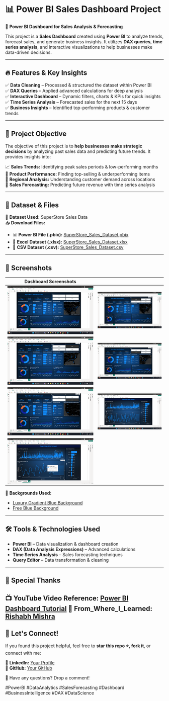 # 📊 Power BI Sales Dashboard Project  

🚀 **Power BI Dashboard for Sales Analysis & Forecasting**  

This project is a **Sales Dashboard** created using **Power BI** to analyze trends, forecast sales, and generate business insights. It utilizes **DAX queries**, **time series analysis**, and interactive visualizations to help businesses make data-driven decisions.  

---

## 🔥 Features & Key Insights  

✅ **Data Cleaning** – Processed & structured the dataset within Power BI  
✅ **DAX Queries** – Applied advanced calculations for deep analysis  
✅ **Interactive Dashboard** – Dynamic filters, charts & KPIs for quick insights  
✅ **Time Series Analysis** – Forecasted sales for the next 15 days  
✅ **Business Insights** – Identified top-performing products & customer trends  

---

## 📌 Project Objective  

The objective of this project is to **help businesses make strategic decisions** by analyzing past sales data and predicting future trends. It provides insights into:  

📈 **Sales Trends:** Identifying peak sales periods & low-performing months  
🛒 **Product Performance:** Finding top-selling & underperforming items  
📍 **Regional Analysis:** Understanding customer demand across locations  
🔮 **Sales Forecasting:** Predicting future revenue with time series analysis  

---

## 📂 Dataset & Files  

📄 **Dataset Used:** SuperStore Sales Data  
📥 **Download Files:**  
- 📊 **Power BI File (.pbix):** [SuperStore_Sales_Dataset.pbix](https://github.com/Abhishek-Maheshwari-778/SuperStore_Sales_PowerBI/blob/main/SuperStore_Sales_Dataset.pbix)  
- 📄 **Excel Dataset (.xlsx):** [SuperStore_Sales_Dataset.xlsx](https://github.com/Abhishek-Maheshwari-778/SuperStore_Sales_PowerBI/blob/main/SuperStore%20Sales%20DataSet.xlsx)  
- 📄 **CSV Dataset (.csv):** [SuperStore_Sales_Dataset.csv](https://github.com/Abhishek-Maheshwari-778/SuperStore_Sales_PowerBI/blob/main/SuperStore_Sales_Dataset.csv)  

---

## 📸 Screenshots  

| Dashboard Screenshots | |
|-----------------------|----------------------|
| ![Screenshot 1](https://github.com/Abhishek-Maheshwari-778/SuperStore_Sales_PowerBI/blob/main/_1.png) | ![Screenshot 2](https://github.com/Abhishek-Maheshwari-778/SuperStore_Sales_PowerBI/blob/main/_2.png) |
| ![Screenshot 3](https://github.com/Abhishek-Maheshwari-778/SuperStore_Sales_PowerBI/blob/main/_3.png) | ![Screenshot 4](https://github.com/Abhishek-Maheshwari-778/SuperStore_Sales_PowerBI/blob/main/_4.png) |
| ![Screenshot 5](https://github.com/Abhishek-Maheshwari-778/SuperStore_Sales_PowerBI/blob/main/_5.png) | ![Screenshot 6](https://github.com/Abhishek-Maheshwari-778/SuperStore_Sales_PowerBI/blob/main/_6.png) |
| ![Screenshot 7](https://github.com/Abhishek-Maheshwari-778/SuperStore_Sales_PowerBI/blob/main/_7.png) | |

📌 **Backgrounds Used:**  
- [Luxury Gradient Blue Background](https://github.com/Abhishek-Maheshwari-778/SuperStore_Sales_PowerBI/blob/main/abstract-luxury-gradient-blue-background-smooth-dark-blue-with-black-vignette-studio-banner.jpg)  
- [Free Blue Background](https://github.com/Abhishek-Maheshwari-778/SuperStore_Sales_PowerBI/blob/main/blue%20bg.jpg)  

---

## 🛠️ Tools & Technologies Used  

- **Power BI** – Data visualization & dashboard creation  
- **DAX (Data Analysis Expressions)** – Advanced calculations  
- **Time Series Analysis** – Sales forecasting techniques  
- **Query Editor** – Data transformation & cleaning  

---

## 🎥 Special Thanks 
📺 **YouTube Video Reference:** [Power BI Dashboard Tutorial](https://www.youtube.com/watch?v=fZn83JRt4Nk&t=566s)
 👤 **From_Where_I_Learned:** [Rishabh Mishra](https://www.linkedin.com/in/rishabhnmishra)
---

## 📢 Let's Connect!  

If you found this project helpful, feel free to **star this repo ⭐, fork it**, or connect with me:  

🔗 **LinkedIn:** [Your Profile](https://www.linkedin.com/in/abhishek-maheshwari-220a88338)  
🐍 **GitHub:** [Your GitHub](https://github.com/Abhishek-Maheshwari-778)  

💬 Have any questions? Drop a comment!  

#PowerBI #DataAnalytics #SalesForecasting #Dashboard #BusinessIntelligence #DAX #DataScience  
